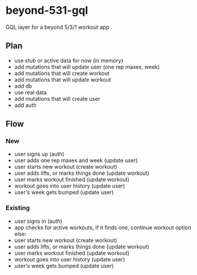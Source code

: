# beyond-531-gql
GQL layer for a beyond 5/3/1 workout app

## Plan

- use stub or active data for now (in memory)
- add mutations that will update user (one rep maxes, week)
- add mutations that will create workout
- add mutations that will update workout
- add db
- use real data
- add mutations that will create user
- add auth

## Flow

### New 
- user signs up (auth)
- user adds one rep maxes and week (update user)
- user starts new workout (create workout)
- user adds lifts, or marks things done (update workout)
- user marks workout finished (update workout)
- workout goes into user history (update user)
- user's week gets bumped (update user)

### Existing 
- user signs in (auth)
- app checks for active workouts, if it finds one, continue workout option else:
- user starts new workout (create workout)
- user adds lifts, or marks things done (update workout)
- user marks workout finished (update workout)
- workout goes into user history (update user)
- user's week gets bumped (update user)